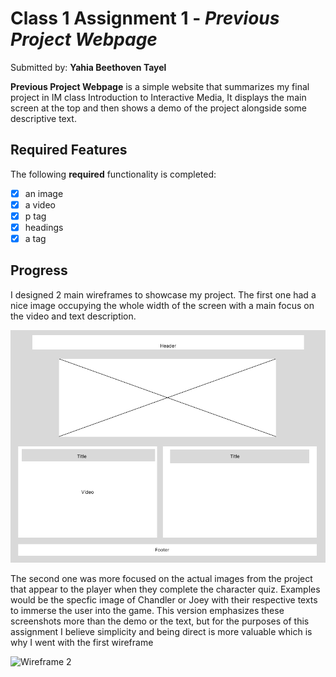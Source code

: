 # Class 1 Assignment 1 - *Previous Project Webpage*

Submitted by: **Yahia Beethoven Tayel**

**Previous Project Webpage** is a simple website that summarizes my final project in IM class Introduction to Interactive Media, It displays the main screen at the top and then shows a demo of the project alongside some descriptive text. 

## Required Features

The following **required** functionality is completed:

* [x] an image
* [x] a video
* [x] p tag
* [x] headings
* [x] a tag

## Progress

I designed 2 main wireframes to showcase my project. 
The first one had a nice image occupying the whole width of the screen with a main focus on the video and text description.

<img src='./Wireframes/Wireframe Design 1.png' title='Wireframe 1' width='' alt='Wireframe 1' />

The second one was more focused on the actual images from the project that appear to the player when they complete the character quiz. Examples would be the specfic image of Chandler or Joey with their respective texts to immerse the user into the game. This version emphasizes these screenshots more than the demo or the text, but for the purposes of this assignment I believe simplicity and being direct is more valuable which is why I went with the first wireframe

<img src='https://github.com/yahiabeethoven/ConnectionsLab/tree/main/Week%201/webSiteAssignment1/Wireframes/Wireframe Design 2.png' title='Wireframe 2' width='' alt='Wireframe 2' />


